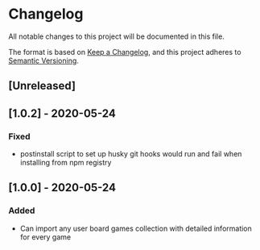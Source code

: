 # Changelog

All notable changes to this project will be documented in this file.

The format is based on [Keep a Changelog](https://keepachangelog.com/en/1.0.0/),
and this project adheres to [Semantic Versioning](https://semver.org/spec/v2.0.0.html).

## [Unreleased]

## [1.0.2] - 2020-05-24

### Fixed

- postinstall script to set up husky git hooks would run and fail when installing from npm registry

## [1.0.0] - 2020-05-24

### Added

- Can import any user board games collection with detailed information for every game
